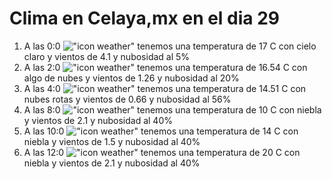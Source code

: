 # Clima en Celaya,mx en el dia 29

1. A las 0:0 !["icon weather"](http://openweathermap.org/img/w/02n.png) tenemos una temperatura de 17 C con cielo claro y  vientos de 4.1 y nubosidad al 5%
1. A las 2:0 !["icon weather"](http://openweathermap.org/img/w/02n.png) tenemos una temperatura de 16.54 C con algo de nubes y  vientos de 1.26 y nubosidad al 20%
1. A las 4:0 !["icon weather"](http://openweathermap.org/img/w/04n.png) tenemos una temperatura de 14.51 C con nubes rotas y  vientos de 0.66 y nubosidad al 56%
1. A las 8:0 !["icon weather"](http://openweathermap.org/img/w/50d.png) tenemos una temperatura de 10 C con niebla y  vientos de 2.1 y nubosidad al 40%
1. A las 10:0 !["icon weather"](http://openweathermap.org/img/w/50d.png) tenemos una temperatura de 14 C con niebla y  vientos de 1.5 y nubosidad al 40%
1. A las 12:0 !["icon weather"](http://openweathermap.org/img/w/50d.png) tenemos una temperatura de 20 C con niebla y  vientos de 2.1 y nubosidad al 40%
